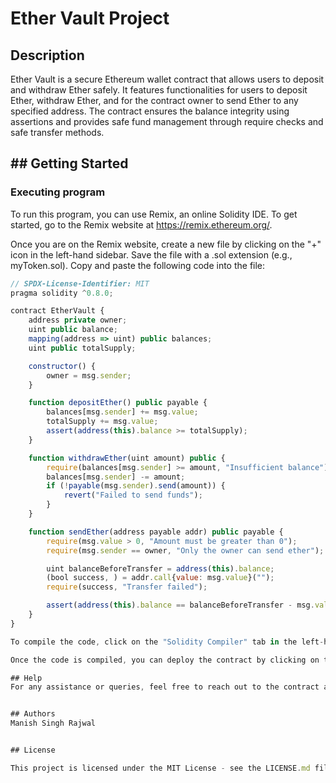 # Ether Vault Project

## Description 

Ether Vault is a secure Ethereum wallet contract that allows users to deposit and withdraw Ether safely. It features functionalities for users to deposit Ether, withdraw Ether, and for the contract owner to send Ether to any specified address. The contract ensures the balance integrity using assertions and provides safe fund management through require checks and safe transfer methods.

## ## Getting Started

### Executing program

To run this program, you can use Remix, an online Solidity IDE. To get started, go to the Remix website at https://remix.ethereum.org/.

Once you are on the Remix website, create a new file by clicking on the "+" icon in the left-hand sidebar. Save the file with a .sol extension (e.g., myToken.sol). Copy and paste the following code into the file:

```javascript
// SPDX-License-Identifier: MIT
pragma solidity ^0.8.0;

contract EtherVault {
    address private owner;
    uint public balance;
    mapping(address => uint) public balances;
    uint public totalSupply;

    constructor() {
        owner = msg.sender;
    }

    function depositEther() public payable {
        balances[msg.sender] += msg.value;
        totalSupply += msg.value;
        assert(address(this).balance >= totalSupply);
    }

    function withdrawEther(uint amount) public {
        require(balances[msg.sender] >= amount, "Insufficient balance");
        balances[msg.sender] -= amount;
        if (!payable(msg.sender).send(amount)) {
            revert("Failed to send funds");
        }
    }

    function sendEther(address payable addr) public payable {
        require(msg.value > 0, "Amount must be greater than 0");
        require(msg.sender == owner, "Only the owner can send ether");

        uint balanceBeforeTransfer = address(this).balance;
        (bool success, ) = addr.call{value: msg.value}("");
        require(success, "Transfer failed");

        assert(address(this).balance == balanceBeforeTransfer - msg.value);
    }
}

To compile the code, click on the "Solidity Compiler" tab in the left-hand sidebar. Make sure the "Compiler" option is set to "0.8.18" (or another compatible version), and then click on the "Compile MyToken.sol" button.

Once the code is compiled, you can deploy the contract by clicking on the "Deploy & Run Transactions" tab in the left-hand sidebar. Select the "MyToken" contract from the dropdown menu, and then click on the "Deploy" button.

## Help
For any assistance or queries, feel free to reach out to the contract author via [email](rajwalmanish91@gmail.com).


## Authors
Manish Singh Rajwal


## License

This project is licensed under the MIT License - see the LICENSE.md file for details
